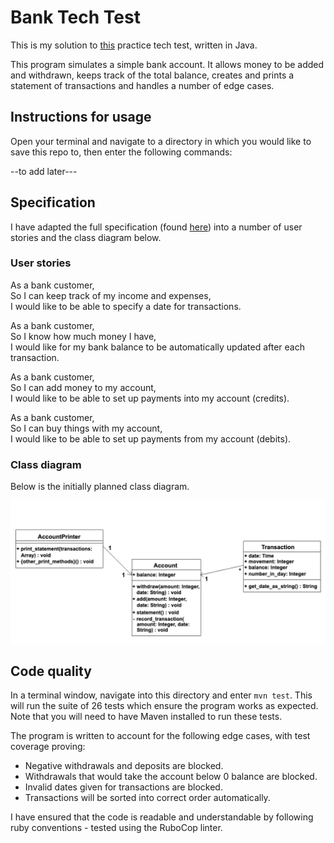 # Bank Tech Test

This is my solution to [this](https://github.com/makersacademy/course/blob/master/individual_challenges/bank_tech_test.md) practice tech test, written in Java.  

This program simulates a simple bank account. It allows money to be added and withdrawn, keeps track of the total balance, creates and prints a statement of transactions and handles a number of edge cases.  

## Instructions for usage

Open your terminal and navigate to a directory in which you would like to save this repo to, then enter the following commands:  

--to add later---

## Specification

I have adapted the full specification (found [here](https://github.com/makersacademy/course/blob/master/individual_challenges/bank_tech_test.md)) into a number of user stories and the class diagram below.

### User stories

As a bank customer,  
So I can keep track of my income and expenses,  
I would like to be able to specify a date for transactions.  

As a bank customer,  
So I know how much money I have,  
I would like for my bank balance to be automatically updated after each transaction.  

As a bank customer,  
So I can add money to my account,  
I would like to be able to set up payments into my account (credits).  

As a bank customer,  
So I can buy things with my account,  
I would like to be able to set up payments from my account (debits).  

### Class diagram

Below is the initially planned class diagram.  

![Class diagram](./images/class_diagram.png)

## Code quality

In a terminal window, navigate into this directory and enter `mvn test`. This will run the suite of 26 tests which ensure the program works as expected. Note that you will need to have Maven installed to run these tests.  

The program is written to account for the following edge cases, with test coverage proving:
* Negative withdrawals and deposits are blocked.  
* Withdrawals that would take the account below 0 balance are blocked.  
* Invalid dates given for transactions are blocked.
* Transactions will be sorted into correct order automatically.

I have ensured that the code is readable and understandable by following ruby conventions - tested using the RuboCop linter.
